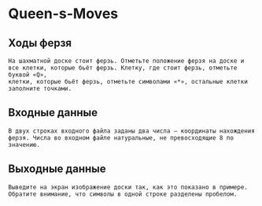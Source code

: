 # Queen-s-Moves


## Ходы ферзя
```
На шахматной доске стоит ферзь. Отметьте положение ферзя на доске и все клетки, которые бьёт ферзь. Клетку, где стоит ферзь, отметьте буквой «Q», 
клетки, которые бьёт ферзь, отметьте символами «*», остальные клетки заполните точками.
```
## Входные данные
```
В двух строках входного файла заданы два числа — координаты нахождения ферзя. Числа во входном файле натуральные, не превосходящие 8 по значению.
```
## Выходные данные
```
Выведите на экран изображение доски так, как это показано в примере. Обратите внимание, что символы в одной строке разделены пробелом.
```

